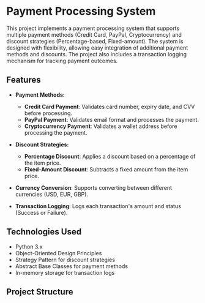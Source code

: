 # Payment Processing System

This project implements a payment processing system that supports multiple payment methods (Credit Card, PayPal, Cryptocurrency) and discount strategies (Percentage-based, Fixed-amount). The system is designed with flexibility, allowing easy integration of additional payment methods and discounts. The project also includes a transaction logging mechanism for tracking payment outcomes.

## Features

- **Payment Methods:**
  - **Credit Card Payment**: Validates card number, expiry date, and CVV before processing.
  - **PayPal Payment**: Validates email format and processes the payment.
  - **Cryptocurrency Payment**: Validates a wallet address before processing the payment.

- **Discount Strategies:**
  - **Percentage Discount**: Applies a discount based on a percentage of the item price.
  - **Fixed-Amount Discount**: Subtracts a fixed amount from the item price.

- **Currency Conversion**: Supports converting between different currencies (USD, EUR, GBP).

- **Transaction Logging**: Logs each transaction's amount and status (Success or Failure).

## Technologies Used

- Python 3.x
- Object-Oriented Design Principles
- Strategy Pattern for discount strategies
- Abstract Base Classes for payment methods
- In-memory storage for transaction logs

## Project Structure

